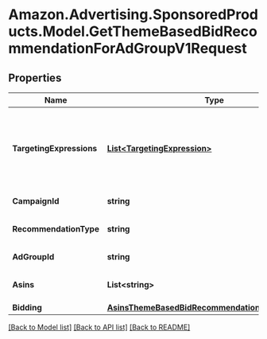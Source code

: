 # Amazon.Advertising.SponsoredProducts.Model.GetThemeBasedBidRecommendationForAdGroupV1Request

## Properties

Name | Type | Description | Notes
------------ | ------------- | ------------- | -------------
**TargetingExpressions** | [**List&lt;TargetingExpression&gt;**](TargetingExpression.md) | The list of targeting expressions. Maximum of 100 per request, use pagination for more if needed. | 
**CampaignId** | **string** | The campaign identifier. | 
**RecommendationType** | **string** | The bid recommendation type. | 
**AdGroupId** | **string** | The ad group identifier. | 
**Asins** | **List&lt;string&gt;** | The list of ad ASINs in the ad group. | 
**Bidding** | [**AsinsThemeBasedBidRecommendationRequestBidding**](AsinsThemeBasedBidRecommendationRequestBidding.md) |  | 

[[Back to Model list]](../README.md#documentation-for-models) [[Back to API list]](../README.md#documentation-for-api-endpoints) [[Back to README]](../README.md)

